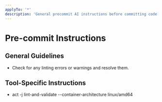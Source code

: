 ```yaml
---
applyTo: '*'
description: 'General precommit AI instructions before committing code.'
---
```

# Pre-commit Instructions
## General Guidelines
- Check for any linting errors or warnings and resolve them.

## Tool-Specific Instructions
- act -j lint-and-validate --container-architecture linux/amd64